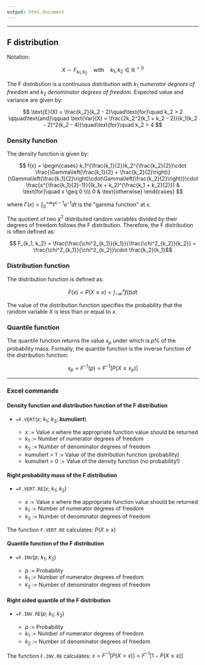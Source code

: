 ```yaml
---
output: html_document
---
```


***

## F distribution

Notation:

$$ X \sim F_{k_1, k_2} \quad\text{with}\quad k_1, k_2 \in \mathbb{R}^{>0} $$

The F distribution is a continuous distribution with $k_1$ *numerator degrees of freedom* and $k_2$ *denominator degrees of freedom*. Expected value and variance are given by:

$$ \text{E}(X) = \frac{k_2}{k_2 - 2}\quad\text{for}\quad k_2 > 2 \qquad\text{and}\qquad \text{Var}(X) = \frac{2k_2^2(k_1 + k_2 - 2)}{k_1(k_2 - 2)^2(k_2 - 4)}\quad\text{for}\quad k_2 > 4 $$

### Density function

The density function is given by:

$$ f(x) = \begin{cases}
k_1^{\frac{k_1}{2}}k_2^{\frac{k_2}{2}}\cdot \frac{\Gamma\left(\frac{k_1}{2} + \frac{k_2}{2}\right)}{\Gamma\left(\frac{k_1}{2}\right)\cdot\Gamma\left(\frac{k_2}{2}\right)}\cdot
\frac{x^{\frac{k_1}{2}-1}}{(k_1x + k_2)^{\frac{k_1 + k_2}{2}}} & \text{for}\quad x \geq 0 \\\\
0 & \text{otherwise}
\end{cases} $$

where $\Gamma(x) = \int^{+\infty}_0 t^{x-1}e^{-t} dt$ is the "gamma function" at $x$.

The quotient of two $\chi^2$ distributed random variables divided by their degrees of freedom follows the F distribution. Therefore, the F distribution is often defined as:

$$ F_{k_1, k_2} = \frac{\frac{\chi^2_{k_1}}{k_1}}{\frac{\chi^2_{k_2}}{k_2}} = 
\frac{\chi^2_{k_1}}{\chi^2_{k_2}}\cdot \frac{k_2}{k_1}$$

### Distribution function

The distribution function is defined as:

$$ F(x) = P(X \leq x) = \int^{x}_{-\infty}f(t) dt $$

The value of the distribution function specifies the probability that the random variable $X$ is less than or equal to $x$.

### Quantile function

The quantile function returns the value $x_p$ under which is $p$%  of the probability mass.
Formally, the quantile function is the inverse function of the distribution function:

$$ x_p = F^{-1}(p) = F^{-1}[P(X \leq x_p)] $$

---

### Excel commands

#### Density function and distribution function of the F distribution

+ `=F.VERT`($x$; $k_1$; $k_2$; **kumuliert**)

    + $x$ := Value $x$ where the appropriate function value should be returned
    + $k_1$ := Number of numerator degrees of freedom
    + $k_2$ := Number of denominator degrees of freedom
    + kumuliert = 1 := Value of the distribution function (probability)
    + kumuliert = 0 := Value of the density function (no probability!)

#### Right probability mass of the F distribution

+ `=F.VERT.RE`($x$; $k_1$; $k_2$)

    + $x$ := Value $x$ where the appropriate function value should be returned
    + $k_1$ := Number of numerator degrees of freedom
    + $k_2$ := Number of denominator degrees of freedom
    
The function `F.VERT.RE` calculates: $P(X \ge x)$

#### Quantile function of the F distribution

+ `=F.INV`($p$; $k_1$; $k_2$)

    + $p$ := Probability
    + $k_1$ := Number of numerator degrees of freedom
    + $k_2$ := Number of denominator degrees of freedom

#### Right sided quantile of the F distribution

+ `=F.INV.RE`($p$; $k_1$; $k_2$)

    + $p$ := Probability
    + $k_1$ := Number of numerator degrees of freedom
    + $k_2$ := Number of denominator degrees of freedom
    
The function `F.INV.RE` calculates: $x = F^{-1}[P(X > x)] = F^{-1}[1 - P(X \leq x)]$
